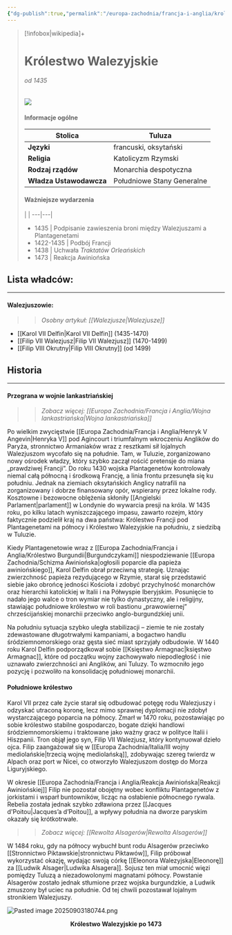 ```yaml
---
{"dg-publish":true,"permalink":"/europa-zachodnia/francja-i-anglia/krolestwo-walezyjskie/"}
---
```



> [!infobox|wikipedia]+
> # Królestwo Walezyjskie
> ###### od 1435
> <img src="https://upload.wikimedia.org/wikipedia/commons/e/e2/Flag_of_Orl%C3%A9anais.svg"><img>
> #### Informacje ogólne
> **Stolica** | Tuluza |  
> ---|---|  
> **Języki** | francuski, oksytański
> **Religia** | Katolicyzm Rzymski
> **Rodzaj rządów** | Monarchia despotyczna
> **Władza Ustawodawcza** | Południowe Stany Generalne
> #### Ważniejsze wydarzenia
>  | |
> ---|---|  
> - 1435 | Podpisanie zawieszenia broni między Walezjuszami a Plantagenetami
> - 1422-1435 | Podbój Francji
> - 1438 | Uchwała *Traktatów Orleańskich* 
> - 1473 | Reakcja Awiniońska

## Lista władców:
---
#### Walezjuszowie:
>> *Osobny artykuł: [[Walezjusze\|Walezjusze]]*
- [[Karol VII Delfin\|Karol VII Delfin]] (1435-1470)
- [[Filip VII Walezjusz\|Filip VII Walezjusz]] (1470-1499)
- [[Filip VIII Okrutny\|Filip VIII Okrutny]] (od 1499)

## Historia
---
#### Przegrana w wojnie lankastriańskiej
>> _Zobacz więcej: [[Europa Zachodnia/Francja i Anglia/Wojna lankastriańska\|Wojna lankastriańska]]_

Po wielkim zwycięstwie [[Europa Zachodnia/Francja i Anglia/Henryk V Angevin\|Henryka V]] pod Agincourt i triumfalnym wkroczeniu Anglików do Paryża, stronnictwo Armaniaków wraz z resztkami sił lojalnych Walezjuszom wycofało się na południe. Tam, w Tuluzie, zorganizowano nowy ośrodek władzy, który szybko zaczął rościć pretensje do miana „prawdziwej Francji”. Do roku 1430 wojska Plantagenetów kontrolowały niemal całą północną i środkową Francję, a linia frontu przesunęła się ku południu. Jednak na ziemiach oksytańskich Anglicy natrafili na zorganizowany i dobrze finansowany opór, wspierany przez lokalne rody. Kosztowne i bezowocne oblężenia skłoniły [[Angielski Parlament\|parlament]] w Londynie do wywarcia presji na króla. W 1435 roku, po kilku latach wyniszczającego impasu, zawarto rozejm, który faktycznie podzielił kraj na dwa państwa: Królestwo Francji pod Plantagenetami na północy i Królestwo Walezyjskie na południu, z siedzibą w Tuluzie.

Kiedy Plantagenetowie wraz z [[Europa Zachodnia/Francja i Anglia/Królestwo Burgundii\|Burgundczykami]] niespodziewanie [[Europa Zachodnia/Schizma Awiniońska\|ogłosili poparcie dla papieża awiniońskiego]], Karol Delfin obrał przeciwną strategię. Uznając zwierzchność papieża rezydującego w Rzymie, starał się przedstawić siebie jako obrońcę jedności Kościoła i zdobyć przychylność monarchów oraz hierarchii katolickiej w Italii i na Półwyspie Iberyjskim. Posunięcie to nadało jego walce o tron wymiar nie tylko dynastyczny, ale i religijny, stawiając południowe królestwo w roli bastionu „prawowiernej” chrześcijańskiej monarchii przeciwko anglo-burgundzkiej unii.

Na południu sytuacja szybko uległa stabilizacji – ziemie te nie zostały zdewastowane długotrwałymi kampaniami, a bogactwo handlu śródziemnomorskiego oraz gęsta sieć miast sprzyjały odbudowie. W 1440 roku Karol Delfin podporządkował sobie [[Księstwo Armagnac\|księstwo Armagnac]], które od początku wojny zachowywało niepodległość i nie uznawało zwierzchności ani Anglików, ani Tuluzy. To wzmocniło jego pozycję i pozwoliło na konsolidację południowej monarchii.
#### Południowe królestwo
Karol VII przez całe życie starał się odbudować potęgę rodu Walezjuszy i odzyskać utraconą koronę, lecz mimo sprawnej dyplomacji nie zdobył wystarczającego poparcia na północy. Zmarł w 1470 roku, pozostawiając po sobie królestwo stabilne gospodarczo, bogate dzięki handlowi śródziemnomorskiemu i traktowane jako ważny gracz w polityce Italii i Hiszpanii. Tron objął jego syn, Filip VII Walezjusz, który kontynuował dzieło ojca. Filip zaangażował się w [[Europa Zachodnia/Italia/III wojny mediolańskie\|trzecią wojnę mediolańską]], zdobywając szereg twierdz w Alpach oraz port w Nicei, co otworzyło Walezjuszom dostęp do Morza Liguryjskiego.

W okresie [[Europa Zachodnia/Francja i Anglia/Reakcja Awiniońska\|Reakcji Awiniońskiej]] Filip nie pozostał obojętny wobec konfliktu Plantagenetów z jorkistami i wsparł buntowników, licząc na osłabienie północnego rywala. Rebelia została jednak szybko zdławiona przez [[Jacques d'Poitou\|Jacques’a d’Poitou]], a wpływy południa na dworze paryskim okazały się krótkotrwałe.

>> *Zobacz więcej: [[Rewolta Alsagerów\|Rewolta Alsagerów]]*

W 1484 roku, gdy na północy wybuchł bunt rodu Alsagerów przeciwko [[Stronnictwo Piktawskie\|stronnictwu Piktawów]], Filip próbował wykorzystać okazję, wydając swoją córkę [[Eleonora Walezyjska\|Eleonorę]] za [[Ludwik Alsager\|Ludwika Alsagera]]. Sojusz ten miał umocnić więzi pomiędzy Tuluzą a niezadowolonymi magnatami północy. Powstanie Alsagerów zostało jednak stłumione przez wojska burgundzkie, a Ludwik zmuszony był uciec na południe. Od tej chwili pozostawał lojalnym stronikiem Walezjuszy.

![Pasted image 20250903180744.png](/img/user/images/Pasted%20image%2020250903180744.png)
<center><b>Królestwo Walezyjskie po 1473</b></center>

